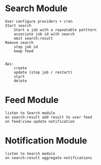 # Search Module
    User configure providers + cron
    Start search
        Start a job with a repeatable patttern
        associate job id with search
        emit search:result
    Remove search
        stop job id
        keep feed
        
        
    Api:
        create
        update (stop job / restart)
        start
        delete
        
# Feed Module
    listen to Search module
    on search:result add result to user feed
    on feed:view update notification
    
# Notification Module
    listen to Search module
    on search:result aggregate notifications